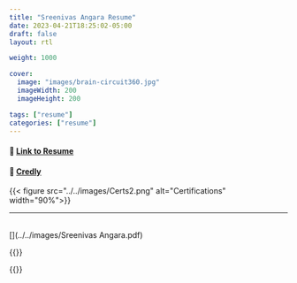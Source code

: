 ```yaml
---
title: "Sreenivas Angara Resume"
date: 2023-04-21T18:25:02-05:00
draft: false
layout: rtl

weight: 1000

cover:
  image: "images/brain-circuit360.jpg"
  imageWidth: 200
  imageHeight: 200

tags: ["resume"]
categories: ["resume"]
---
```


#### 🔗 [Link to Resume](https://1drv.ms/b/s!AvWe2XCN4ByLmSEa4MuMBylqXjbi?e=dgzMU7)

#### 🔗 [Credly](https://www.credly.com/users/sreenivas-angara.6daf08d6)

{{< figure src="../../images/Certs2.png" alt="Certifications" width="90%">}}

<hr>
<br>
[](../../images/Sreenivas Angara.pdf)


{{<rawhtml>}}


<object data="../../images/Sreenivas Angara.pdf" type="application/pdf" width="100%" height="800px">

{{</rawhtml>}}
